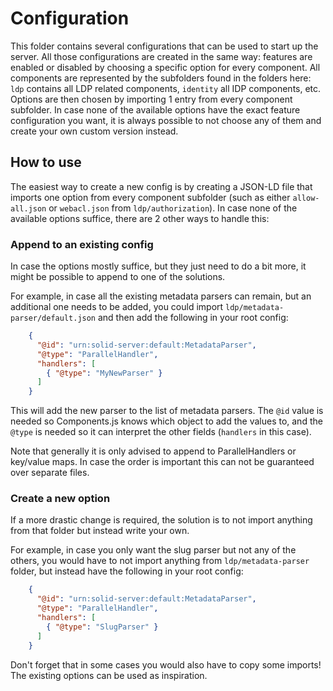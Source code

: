 # Configuration

This folder contains several configurations that can be used to start up the server.
All those configurations are created in the same way:
features are enabled or disabled by choosing a specific option for every component.
All components are represented by the subfolders found in the folders here:
`ldp` contains all LDP related components,
`identity` all IDP components, etc.
Options are then chosen by importing 1 entry from every component subfolder.
In case none of the available options have the exact feature configuration you want,
it is always possible to not choose any of them and create your own custom version instead.

## How to use

The easiest way to create a new config is by creating a JSON-LD file
that imports one option from every component subfolder
(such as either `allow-all.json` or `webacl.json` from `ldp/authorization`).
In case none of the available options suffice, there are 2 other ways to handle this:

### Append to an existing config

In case the options mostly suffice, but they just need to do a bit more,
it might be possible to append to one of the solutions.

For example, in case all the existing metadata parsers can remain,
but an additional one needs to be added,
you could import `ldp/metadata-parser/default.json`
and then add the following in your root config:

```json
    {
      "@id": "urn:solid-server:default:MetadataParser",
      "@type": "ParallelHandler",
      "handlers": [
        { "@type": "MyNewParser" }
      ]
    }
```

This will add the new parser to the list of metadata parsers.
The `@id` value is needed so Components.js knows which object to add the values to,
and the `@type` is needed so it can interpret the other fields (`handlers` in this case).

Note that generally it is only advised to append to ParallelHandlers or key/value maps.
In case the order is important this can not be guaranteed over separate files.

### Create a new option

If a more drastic change is required,
the solution is to not import anything from that folder but instead write your own.

For example, in case you only want the slug parser but not any of the others,
you would have to not import anything from `ldp/metadata-parser` folder,
but instead have the following in your root config:

```json
    {
      "@id": "urn:solid-server:default:MetadataParser",
      "@type": "ParallelHandler",
      "handlers": [
        { "@type": "SlugParser" }
      ]
    }
```

Don't forget that in some cases you would also have to copy some imports!
The existing options can be used as inspiration.
